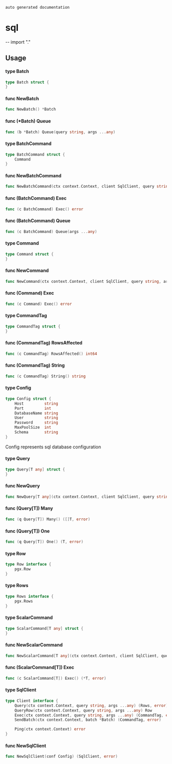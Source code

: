 `auto generated documentation`

# sql
--
    import "."


## Usage

#### type Batch

```go
type Batch struct {
}
```


#### func  NewBatch

```go
func NewBatch() *Batch
```

#### func (*Batch) Queue

```go
func (b *Batch) Queue(query string, args ...any)
```

#### type BatchCommand

```go
type BatchCommand struct {
	Command
}
```


#### func  NewBatchCommand

```go
func NewBatchCommand(ctx context.Context, client SqlClient, query string) *BatchCommand
```

#### func (BatchCommand) Exec

```go
func (c BatchCommand) Exec() error
```

#### func (BatchCommand) Queue

```go
func (c BatchCommand) Queue(args ...any)
```

#### type Command

```go
type Command struct {
}
```


#### func  NewCommand

```go
func NewCommand(ctx context.Context, client SqlClient, query string, args ...any) *Command
```

#### func (Command) Exec

```go
func (c Command) Exec() error
```

#### type CommandTag

```go
type CommandTag struct {
}
```


#### func (CommandTag) RowsAffected

```go
func (c CommandTag) RowsAffected() int64
```

#### func (CommandTag) String

```go
func (c CommandTag) String() string
```

#### type Config

```go
type Config struct {
	Host         string
	Port         int
	DatabaseName string
	User         string
	Password     string
	MaxPoolSize  int
	Schema       string
}
```

Config represents sql database configuration

#### type Query

```go
type Query[T any] struct {
}
```


#### func  NewQuery

```go
func NewQuery[T any](ctx context.Context, client SqlClient, query string, args ...any) *Query[T]
```

#### func (Query[T]) Many

```go
func (q Query[T]) Many() ([]T, error)
```

#### func (Query[T]) One

```go
func (q Query[T]) One() (T, error)
```

#### type Row

```go
type Row interface {
	pgx.Row
}
```


#### type Rows

```go
type Rows interface {
	pgx.Rows
}
```


#### type ScalarCommand

```go
type ScalarCommand[T any] struct {
}
```


#### func  NewScalarCommand

```go
func NewScalarCommand[T any](ctx context.Context, client SqlClient, query string, args ...any) *ScalarCommand[T]
```

#### func (ScalarCommand[T]) Exec

```go
func (c ScalarCommand[T]) Exec() (*T, error)
```

#### type SqlClient

```go
type Client interface {
	Query(ctx context.Context, query string, args ...any) (Rows, error)
	QueryRow(ctx context.Context, query string, args ...any) Row
	Exec(ctx context.Context, query string, args ...any) (CommandTag, error)
	SendBatch(ctx context.Context, batch *Batch) (CommandTag, error)

	Ping(ctx context.Context) error
}
```


#### func  NewSqlClient

```go
func NewSqlClient(conf Config) (SqlClient, error)
```

